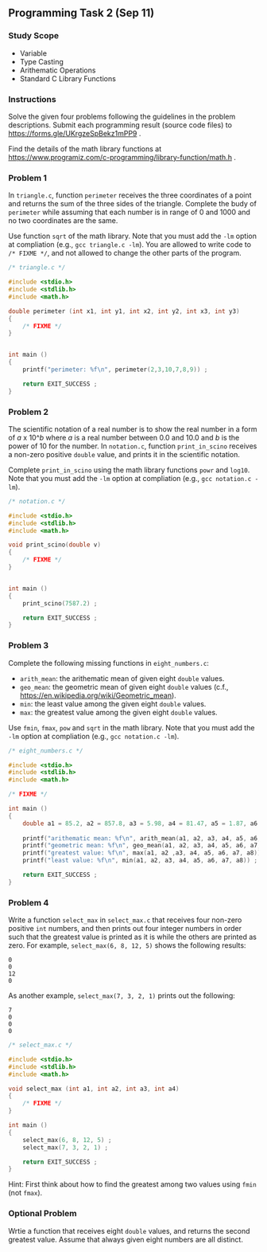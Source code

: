 ## Programming Task 2 (Sep 11)

### Study Scope

 * Variable
 * Type Casting
 * Arithematic Operations
 * Standard C Library Functions

### Instructions
Solve the given four problems following the guidelines in the problem descriptions.
Submit each programming result (source code files) to https://forms.gle/UKrgzeSpBekz1mPP9 .

Find the details of the math library functions at https://www.programiz.com/c-programming/library-function/math.h .

### Problem 1
In ``triangle.c``, function ``perimeter`` receives the three coordinates of a point and returns the sum of the three sides of the triangle.
Complete the budy of ``perimeter`` while assuming that each number is in range of 0 and 1000 and no two coordinates are the same.

Use function ``sqrt`` of the math library. Note that you must add the ``-lm`` option at compliation (e.g., ``gcc triangle.c -lm``).
You are allowed to write code to ``/* FIXME */``, and not allowed to change the other parts of the program.

```C
/* triangle.c */

#include <stdio.h>
#include <stdlib.h>
#include <math.h>

double perimeter (int x1, int y1, int x2, int y2, int x3, int y3)
{
	/* FIXME */
}


int main () 
{
	printf("perimeter: %f\n", perimeter(2,3,10,7,8,9)) ;

	return EXIT_SUCCESS ;
}
```

### Problem 2

The scientific notation of a real number is to show the real number in a form of *a* x 10^*b* where *a* is a real number between 0.0 and 10.0 and *b* is the power of 10 for the number.
In ``notation.c``, function ``print_in_scino`` receives a non-zero positive ``double`` value, and prints it in the scientific notation.

Complete ``print_in_scino`` using the math library functions ``powr`` and ``log10``.
Note that you must add the ``-lm`` option at compliation (e.g., ``gcc notation.c -lm``).

```C
/* notation.c */

#include <stdio.h>
#include <stdlib.h>
#include <math.h>

void print_scino(double v)
{
	/* FIXME */
}


int main () 
{
	print_scino(7587.2) ;

	return EXIT_SUCCESS ;
}
```


### Problem 3

Complete the following missing functions in ``eight_numbers.c``:

* ``arith_mean``: the arithematic mean of given eight ``double`` values.
* ``geo_mean``: the geometric mean of given eight ``double`` values (c.f., https://en.wikipedia.org/wiki/Geometric_mean).
* ``min``: the least value among the given eight ``double`` values.
* ``max``: the greatest value among the given eight ``double`` values.

Use ``fmin``, ``fmax``, ``pow`` and ``sqrt`` in the math library.
Note that you must add the ``-lm`` option at compliation (e.g., ``gcc notation.c -lm``).

```C
/* eight_numbers.c */

#include <stdio.h>
#include <stdlib.h>
#include <math.h>

/* FIXME */

int main () 
{
	double a1 = 85.2, a2 = 857.8, a3 = 5.98, a4 = 81.47, a5 = 1.87, a6 = 733.8, a7 = 90.7, a8 = 66.21 ;
	
	printf("arithematic mean: %f\n", arith_mean(a1, a2, a3, a4, a5, a6, a7, a8)) ;
	printf("geometric mean: %f\n", geo_mean(a1, a2, a3, a4, a5, a6, a7, a8)) ;
	printf("greatest value: %f\n", max(a1, a2 ,a3, a4, a5, a6, a7, a8)) ;
	printf("least value: %f\n", min(a1, a2, a3, a4, a5, a6, a7, a8)) ;

	return EXIT_SUCCESS ;
}
```

### Problem 4
Write a function ``select_max`` in ``select_max.c`` that receives four non-zero positive ``int`` numbers,
and then prints out four integer numbers in order such that the greatest value is printed as it is while the others are printed as zero.
For example, ``select_max(6, 8, 12, 5)`` shows the following results:
```
0
0
12
0
```
As another example, ``select_max(7, 3, 2, 1)`` prints out the following:
```
7
0
0
0
```

```C
/* select_max.c */

#include <stdio.h>
#include <stdlib.h>
#include <math.h>

void select_max (int a1, int a2, int a3, int a4)
{
	/* FIXME */
}

int main () 
{
	select_max(6, 8, 12, 5) ;
	select_max(7, 3, 2, 1) ;

	return EXIT_SUCCESS ;
}
```

Hint: First think about how to find the greatest among two values using ``fmin`` (not ``fmax``).

### Optional Problem

Wrtie a function that receives eight ``double`` values, and returns the second greatest value. Assume that always given eight numbers are all distinct.




